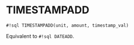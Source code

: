 # TIMESTAMPADD


`#!sql TIMESTAMPADD(unit, amount, timestamp_val)`

Equivalent to `#!sql DATEADD`.


